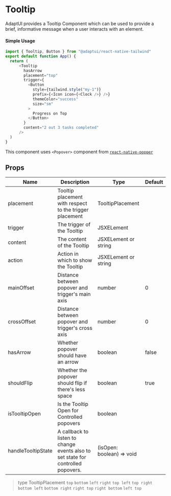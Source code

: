 # Tooltip

AdaptUI provides a Tooltip Component which can be used to provide a brief,
informative message when a user interacts with an element.

#### Simple Usage

```js
import { Tooltip, Button } from "@adaptui/react-native-tailwind"
export default function App() {
  return (
      <Tooltip
        hasArrow
        placement="top"
        trigger={
          <Button
            style={tailwind.style("my-1")}
            prefix={<Icon icon={<Clock />} />}
            themeColor="success"
            size="sm"
          >
            Progress on Top
          </Button>
        }
        content="2 out 3 tasks completed"
      />
  )
}
```

This component uses `<Popover>` component from
[`react-native-popper`](https://github.com/intergalacticspacehighway/react-native-popper)

## Props

| Name               | Description                                                                      | Type                      | Default |
|--------------------|----------------------------------------------------------------------------------|---------------------------|---------|
| placement          | Tooltip placement with respect to the trigger placement                          | TooltipPlacement          |         |
| trigger            | The trigger of the Tooltip                                                       | JSXELement                |         |
| content            | The content of the Tooltip                                                       | JSXELement or string      |         |
| action             | Action in which to show the Tooltip                                              | JSXELement or string      |         |
| mainOffset         | Distance between popover and trigger's main axis                                 | number                    | 0       |
| crossOffset        | Distance between popover and trigger's cross axis                                | number                    | 0       |
| hasArrow           | Whether popover should have an arrow                                             | boolean                   | false   |
| shouldFlip         | Whether the popover should flip if there's less space                            | boolean                   | true    |
| isTooltipOpen      | Is the Tooltip Open for Controlled popovers                                      | boolean                   |         |
| handleTooltipState | A callback to listen to change events also to set state for controlled popovers. | (isOpen: boolean) => void |         |

> type TooltipPlacement `top` `bottom` `left` `right` `top left` `top right` `bottom left` `bottom right` `right top` `right bottom` `left top` 